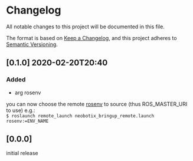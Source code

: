 # Changelog
All notable changes to this project will be documented in this file.

The format is based on [Keep a Changelog](https://keepachangelog.com/en/1.0.0/),
and this project adheres to [Semantic Versioning](https://semver.org/spec/v2.0.0.html).

## [0.1.0] 2020-02-20T20:40
### Added
- arg rosenv

you can now choose the remote [rosenv](https://github.com/LJMP/rosenv) to source (thus ROS_MASTER_URI to use) e.g.:  
`$ roslaunch remote_launch neobotix_bringup_remote.launch rosenv:=ENV_NAME`

## [0.0.0]
initial release
